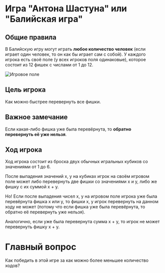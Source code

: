 # Игра "Антона Шастуна" или "Балийская игра"
## Общие правила
В Балийскую игру могут играть **любое количество человек** (если играет один человек, то он как бы играет сам с собой).
У каждого игрока есть своё поле (у всех игроков поля одинаковые), которое состоит из 12 фишек с числами от 1 до 12.

![Игровое поле](https://github.com/user-attachments/assets/549e2285-0557-4476-bf79-d42515b7d03f)



## Цель игрока
Как можно быстрее перевернуть все фишки.

## Важное замечание
Если какая-либо фишка уже была перевёрнута, то **обратно перевернуть её уже нельзя**.

## Ход игрока
Ход игрока состоит из броска двух обычных игральных кубиков со значениями от 1 до 6.

После выпадения значений x, y на кубиках игрок на своём игровом поле может либо перевернуть две фишки со значениями x и y, либо же фишку с их суммой x + y.

Но! Если после выпадения чисел x, y на игровом поле игрока уже была перевёрнута фишка x или y, то фишки x, y игрок перевернуть на данном ходу не может (потому что если фишка уже была перевёрнута, то обратно её перевернуть уже нельзя).

Аналогично, если уже была перевернута сумма x + y, то игрок не может перевернуть фишку x + y.

# Главный вопрос
Как победить в этой игре за как можно более меньшее количество ходов?
